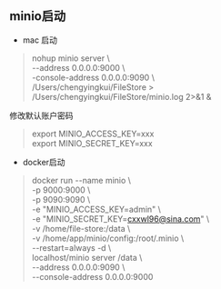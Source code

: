 ## minio启动
+ mac 启动
> nohup minio server \ \
> --address 0.0.0.0:9000 \ \
> -console-address 0.0.0.0:9090 \ \
> /Users/chengyingkui/FileStore > /Users/chengyingkui/FileStore/minio.log 2>&1 &

修改默认账户密码
> export MINIO_ACCESS_KEY=xxx\
> export MINIO_SECRET_KEY=xxx

+ docker启动
> docker run --name minio \ \
 -p 9000:9000 \ \
 -p 9090:9090 \ \
 -e "MINIO_ACCESS_KEY=admin" \ \
 -e "MINIO_SECRET_KEY=cxxwl96@sina.com" \ \
 -v /home/file-store:/data \ \
 -v /home/app/minio/config:/root/.minio \ \
 --restart=always -d \ \
 localhost/minio server /data \ \
 --address 0.0.0.0:9090 \ \
 --console-address 0.0.0.0:9000 
